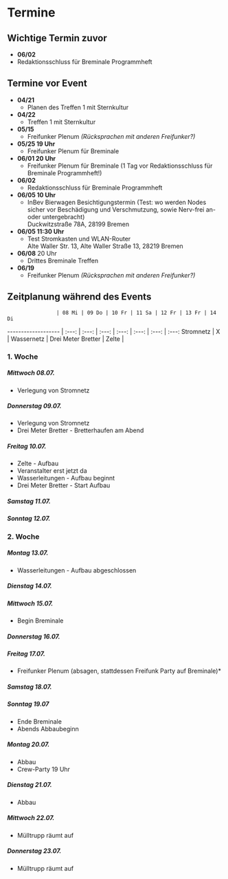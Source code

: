 # Termine

## Wichtige Termin zuvor
* **06/02**
 * Redaktionsschluss für Breminale Programmheft

## Termine vor Event
* **04/21**
  * Planen des Treffen 1 mit Sternkultur
* **04/22**
  * Treffen 1 mit Sternkultur
* **05/15**
  * Freifunker Plenum *(Rücksprachen mit anderen Freifunker?)*
* **05/25 19 Uhr**
  * Freifunker Plenum für Breminale
* **06/01 20 Uhr**
  * Freifunker Plenum für Breminale (1 Tag vor Redaktionsschluss für Breminale Programmheft!)
* **06/02**
  * Redaktionsschluss für Breminale Programmheft
* **06/05 10 Uhr**
  * InBev Bierwagen Besichtigungstermin (Test: wo werden Nodes sicher vor Beschädigung und Verschmutzung, sowie Nerv-frei an- oder untergebracht)  
    Duckwitzstraße 78A, 28199 Bremen
* **06/05 11:30 Uhr**
  * Test Stromkasten und WLAN-Router  
    Alte Waller Str. 13, Alte Waller Straße 13, 28219 Bremen
* **06/08** 20 Uhr
  * Drittes Breminale Treffen
* **06/19**
  * Freifunker Plenum *(Rücksprachen mit anderen Freifunker?)*

## Zeitplanung während des Events


                    | 08 Mi | 09 Do | 10 Fr | 11 Sa | 12 Fr | 13 Fr | 14 Di
------------------- | :---: | :---: | :---: | :---: | :---: | :---: | :---:
Stromnetz           | X     |
Wassernetz          | 
Drei Meter Bretter  | 
Zelte               | 


### 1. Woche
##### Mittwoch 08.07.
* Verlegung von Stromnetz

##### Donnerstag 09.07.
* Verlegung von Stromnetz
* Drei Meter Bretter - Bretterhaufen am Abend

##### Freitag 10.07.
* Zelte - Aufbau
* Veranstalter erst jetzt da
* Wasserleitungen - Aufbau beginnt
* Drei Meter Bretter - Start Aufbau

##### Samstag 11.07.

##### Sonntag 12.07.

### 2. Woche

##### Montag 13.07.
* Wasserleitungen - Aufbau abgeschlossen

##### Dienstag 14.07.

##### Mittwoch 15.07.
* Begin Breminale

##### Donnerstag 16.07.

##### Freitag 17.07.
* Freifunker Plenum (absagen, stattdessen Freifunk Party auf Breminale)*

##### Samstag 18.07.

##### Sonntag 19.07
* Ende Breminale
* Abends Abbaubeginn

##### Montag 20.07.
* Abbau
* Crew-Party 19 Uhr

##### Dienstag 21.07.
* Abbau

##### Mittwoch 22.07.
* Mülltrupp räumt auf

##### Donnerstag 23.07.
* Mülltrupp räumt auf
